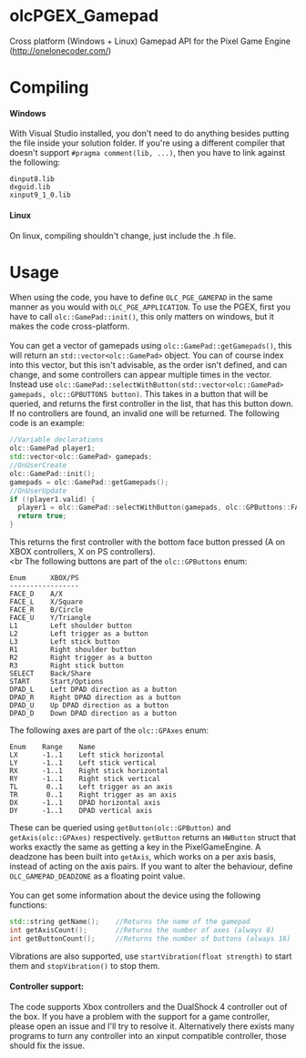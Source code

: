 # olcPGEX_Gamepad
Cross platform (Windows + Linux) Gamepad API for the Pixel Game Engine (http://onelonecoder.com/)

# Compiling

#### Windows
With Visual Studio installed, you don't need to do anything besides putting the file inside your solution folder. If you're using a different compiler that doesn't support `#pragma comment(lib, ...)`, then you have to link against the following:<br>
```
dinput8.lib
dxguid.lib
xinput9_1_0.lib
```
#### Linux
On linux, compiling shouldn't change, just include the .h file.

# Usage
When using the code, you have to define `OLC_PGE_GAMEPAD` in the same manner as you would with `OLC_PGE_APPLICATION`.
To use the PGEX, first you have to call `olc::GamePad::init()`, this only matters on windows, but it makes the code cross-platform.<br><br>
You can get a vector of gamepads using `olc::GamePad::getGamepads()`, this will return an `std::vector<olc::GamePad>` object. You can of course index into this vector, but this isn't advisable, as the order isn't defined, and can change, and some controllers can appear multiple times in the vector. Instead use `olc::GamePad::selectWithButton(std::vector<olc::GamePad> gamepads, olc::GPBUTTONS button)`. This takes in a button that will be queried, and returns the first controller in the list, that has this button down. If no controllers are found, an invalid one will be returned. The following code is an example:
```cpp
//Variable declarations
olc::GamePad player1;
std::vector<olc::GamePad> gamepads;
//OnUserCreate
olc::GamePad::init();
gamepads = olc::GamePad::getGamepads();
//OnUserUpdate
if (!player1.valid) {
  player1 = olc::GamePad::selectWithButton(gamepads, olc::GPButtons::FACE_D);
  return true;
}
```
This returns the first controller with the bottom face button pressed (A on XBOX controllers, X on PS controllers).<br><br
The following buttons are part of the `olc::GPButtons` enum:
```
Enum      XBOX/PS
-----------------
FACE_D    A/X
FACE_L    X/Square
FACE_R    B/Circle
FACE_U    Y/Triangle
L1        Left shoulder button
L2        Left trigger as a button
L3        Left stick button
R1        Right shoulder button
R2        Right trigger as a button
R3        Right stick button
SELECT    Back/Share
START     Start/Options
DPAD_L    Left DPAD direction as a button
DPAD_R    Right DPAD direction as a button
DPAD_U    Up DPAD direction as a button
DPAD_D    Down DPAD direction as a button
```
The following axes are part of the `olc::GPAxes` enum:
```
Enum    Range    Name
LX      -1..1    Left stick horizontal
LY      -1..1    Left stick vertical
RX      -1..1    Right stick horizontal
RY      -1..1    Right stick vertical
TL       0..1    Left trigger as an axis
TR       0..1    Right trigger as an axis
DX      -1..1    DPAD horizontal axis
DY      -1..1    DPAD vertical axis
```
These can be queried using `getButton(olc::GPButton)` and `getAxis(olc::GPAxes)` respectively. `getButton` returns an `HWButton` struct that works exactly the same as getting a key in the PixelGameEngine. A deadzone has been built into `getAxis`, which works on a per axis basis, instead of acting on the axis pairs. If you want to alter the behaviour, define `OLC_GAMEPAD_DEADZONE` as a floating point value.<br><br>
You can get some information about the device using the following functions:
```c++
std::string getName();    //Returns the name of the gamepad
int getAxisCount();       //Returns the number of axes (always 8)
int getButtonCount();     //Returns the number of buttons (always 16)
```
Vibrations are also supported, use `startVibration(float strength)` to start them and `stopVibration()` to stop them.
#### Controller support:
The code supports Xbox controllers and the DualShock 4 controller out of the box. If you have a problem with the support for a game controller, please open an issue and I'll try to resolve it. Alternatively there exists many programs to turn any controller into an xinput compatible controller, those should fix the issue.
